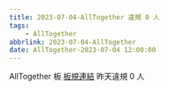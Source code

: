 ```yaml
---
title: 2023-07-04-AllTogether 違規 0 人
tags:
    - AllTogether
abbrlink: 2023-07-04-AllTogether
date: AllTogether-2023-07-04 12:00:00
---
```

AllTogether 板 [板規連結](https://www.ptt.cc/bbs/AllTogether/M.1643211430.A.5FB.html)
昨天違規 0 人
